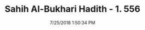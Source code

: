 ---
title        : "Sahih Al-Bukhari Hadith - 1. 556"
date         : 7/25/2018 1:50:34 PM
draft        : false
type         : "hadith"
layout       : "hadith"
BookCode     : "SHB"
VolumeNumber : "1"
HadithNumber : "556"
categories  :  ["Prayer Times-Prayers between the Fajr prayer and sunrise"]
tags  :  ["Ibn Abbas"]
---